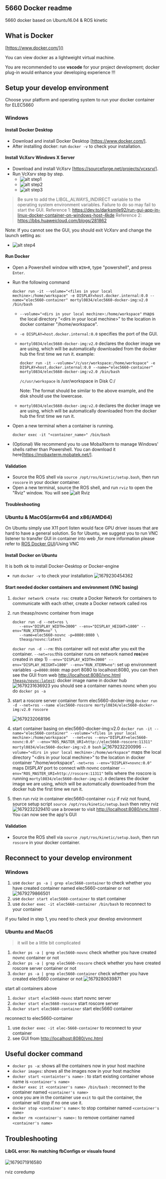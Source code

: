 ## 5660 Docker readme

5660 docker based on Ubuntu16.04 & ROS kinetic

## What is Docker

[https://www.docker.com/]()

You can view docker as a lightweight virtual machine.

You are recommended to use **vscode** for your project development; docker plug-in would enhance your developing experience !!!

## Setup your develop environment

Choose your platform and operating system to run your docker container for ELEC5660

### Windows

#### Install Docker Desktop

- Download and install Docker Desktop [https://www.docker.com/].
- After installing docker: run `docker -v` to check your installation.

#### Install VcXsrv Windows X Server

- Download and install VcXsrv [https://sourceforge.net/projects/vcxsrv/].
- Run VcXsrv step by step.
  - ![alt step1](./misc/VcXSrv1.PNG)
  - ![alt step2](./misc/VcXSrv2.PNG)
  - ![alt step3](./misc/VcXSrv3.PNG)

> Be sure to add the LIBGL_ALWAYS_INDIRECT variable to the operating system environment variables. Failure to do so may fail to start the GUI.
> Reference 1: https://dev.to/darksmile92/run-gui-app-in-linux-docker-container-on-windows-host-4kde
> Reference 2: https://bbs.huaweicloud.com/blogs/281862

Note: If you cannot see the GUI, you should exit VcXsrv and change the launch setting as:

- ![alt step4](./misc/VcXSrv4.jpg)

#### Run Docker

- Open a Powershell window with `WIN+R`, type "powershell", and press `Enter`.
- Run the following command

  ```shell
  docker run -it --volume="<files in your local mechine>:/home/workspace" -e DISPLAY=host.docker.internal:0.0 --name="elec5660-container" mortyl0834/elec5660-docker-img:v2.0 /bin/bash
  ```

  - `--volume="<dirs in your local mechine>:/home/workspace"` maps the local directory "\<dirs in your local mechine\>" to the location in docker container "/home/workspace".
  - `-e DISPLAY=host.docker.internal:0.0` specifies the port of the GUI.
  - `mortyl0834/elec5660-docker-img:v2.0` declares the docker image we are using, which will be automatically downloaded from the docker hub the first time we run it.
    example:

    ```
    docker run -it --volume="/c/usr/workspace:/home/workspace" -e DISPLAY=host.docker.internal:0.0 --name="elec5660-container" mortyl0834/elec5660-docker-img:v2.0 /bin/bash
    ```

    `/c/usr/workspace` is /usr/workspace in Disk C:/
    
    Note: The format should be similar to the above example, and the disk should use the lowercase.
    
  - `mortyl0834/elec5660-docker-img:v2.0` declares the docker image we are using, which will be automatically downloaded from the docker hub the first time we run it.
- Open a new terminal when a container is running.

  ```
  docker exec -it "<container_name>" /bin/bash
  ```
- (Optional) We recommend you to use MobaXterm to manage Windows' shells rather than Powershell. You can download it here[https://mobaxterm.mobatek.net/].

#### Validation

- Source the ROS shell via `source /opt/ros/kinetic/setup.bash`, then run `roscore` in your docker container.
- Open a new terminal, source the ROS shell, and run `rviz` to open the "Rviz" window. You will see ![alt Rviz](./misc/Rviz.PNG)

#### Troubleshooting

### Ubuntu & MacOS(armv64 and x86/AMD64)

On Ubuntu simply use X11 port listen would face GPU driver issues that are hard to have a general solution. So for Ubuntu, we suggest you to run VNC listener to transfer GUI in container into web ,for more information please refer to [ROS Docker GUI](http://wiki.ros.org/docker/Tutorials/GUI)/Using VNC

#### Install Docker on Ubuntu

It is both ok to install Docker-Desktop or Docker-engine

* run `docker -v` to check your installation
  ![1679230454362](image/5660_docker/1679230454362.png)

#### Start needed docker containers and environment (VNC basing)

1. `docker network create ros`: create a Docker Network for containers to communicate with each other, create a Docker network called ros
2. run theasp/novnc container from image

   ```shell
   docker run -d --net=ros \
      --env="DISPLAY_WIDTH=3000" --env="DISPLAY_HEIGHT=1800" --env="RUN_XTERM=no" \
      --name=elec5660-novnc -p=8080:8080 \
      theasp/novnc:latest
   ```

   `docker run -d --rm`: this container will not exist after you exit the container.
   `--net=ros`:this container runs on network named **ros**(we created in step 1)
   `--env="DISPLAY_WIDTH=3000" --env="DISPLAY_HEIGHT=1800" --env="RUN_XTERM=no"`: set up environment variables
   `-p=8080:8080`: map port 8080 to localhost:8080, you can then see the GUI from web [http://localhost:8080/vnc.html
   `theasp/novnc:latest`](http://localhost:8080/vnc.html): docker image name in docker hub
   ![1679231636923](image/5660_docker/1679231636923.png)
   you should see a container names novnc when you do `docker ps -a`
3. start a roscore server container form elec5660-docker-img `docker run -d --net=ros --name elec5660-roscore mortyl0834/elec5660-docker-img:v2.0 roscore `

   ![1679232068196](image/5660_docker/1679232068196.png)
4. start container basing on elec5660-docker-img:v2.0 `docker run -it --name="elec5660-container" --volume="<files in your local mechine>:/home/workspace"  --net=ros --env="DISPLAY=elec5660-novnc:0.0" --env="ROS_MASTER_URI=http://elec5660-roscore:11311" mortyl0834/elec5660-docker-img:v2.0 bash`
   ![1679232200996](image/5660_docker/1679232200996.png)
   `--volume="<dirs in your local mechine>:/home/workspace"` maps the local directory "\<dirs in your local mechine\>" to the location in docker container "/home/workspace".
   `-net=ros --env="DISPLAY=novnc:0.0"` maps DISPLAY port to connect with novnc container
   `--env="ROS_MASTER_URI=http://roscore:11311"` tells where the roscore is running
   `mortyl0834/elec5660-docker-img:v2.0` declares the docker image we are using, which will be automatically downloaded from the docker hub the first time we run it.
5. then run rviz in container elec5660-container `rviz`
   if rviz not found, source setup script `source /opt/ros/kinetic/setup.bash` then retry rviz
   ![1679232329410](image/5660_docker/1679232329410.png)
   use a browser to visit [http://localhost:8080/vnc.html](http://localhost:8080/vnc.html) . You can now see the app's GUI

#### Validation

- Source the ROS shell via `source /opt/ros/kinetic/setup.bash`, then run `roscore` in your docker container.

## Reconnect to your develop environment

### Windows

1. use  `docker ps -a | grep elec5660-container` to check whether you have created container named elec5660-container or not
   ![1679279866501](image/5660_docker/1679279866501.png)
2. use `docker start elec5660-container` to start container
3. use `docker exec -it elec5660-container /bin/bash` to reconnect to your container

if you failed in step 1, you need to check your develop environment

### Ubuntu and MacOS

> it will be a little bit complicated

1. `docker ps -a | grep elec5660-novnc`  check whether you have created novnc container or not
2. `docker ps -a | grep elec5660-roscore` check whether you have created roscore server container or not
3. `docker ps -a | grep elec5660-container` check whether you have created elec5660 container or not
   ![1679280639871](image/5660_docker/1679280639871.png)

start all containers above

1. `docker start elec5660-novnc`  start novnc server
2. `docker start elec5660-roscore` start roscore server
3. `docker start elec5660-container` start elec5660 container

reconnect to elec5660-container

1. use `docker exec -it elec-5660-container` to reconnect to your container
2. see GUI from [http://localhost:8080/vnc.html](http://localhost:8080/vnc.html)

## Useful docker command

* `docker ps -a`: shows all the containers now in your host machine
* `docker images`: shows all the images now in your host machine
* `docker start <containter's name>` : to start existing container whose name is `<container's name>`
* `docker exec it <container's name> /bin/bash` : reconnect to the container named `<container's name>`
* once you are in the container use `exit` to quit the container, the container will stop if no one use it.
* `docker stop <container's name>`: to stop container named `<container's name>`
* `docker rm <container's name>:` to remove container named `<container's name>`

## Troubleshooting

#### LibGL error: No matching fbConfigs or visuals found

![1679071916580](image/5660_docker/1679071916580.png)

rviz coredump
